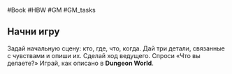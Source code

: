 #Book #HBW #GM #GM_tasks 
## Начни игру 
Задай начальную сцену: кто, где, что, когда. Дай три детали, связанные с чувствами и опиши их. Сделай ход ведущего. Спроси «Что вы делаете?» 
Играй, как описано в **Dungeon World**.